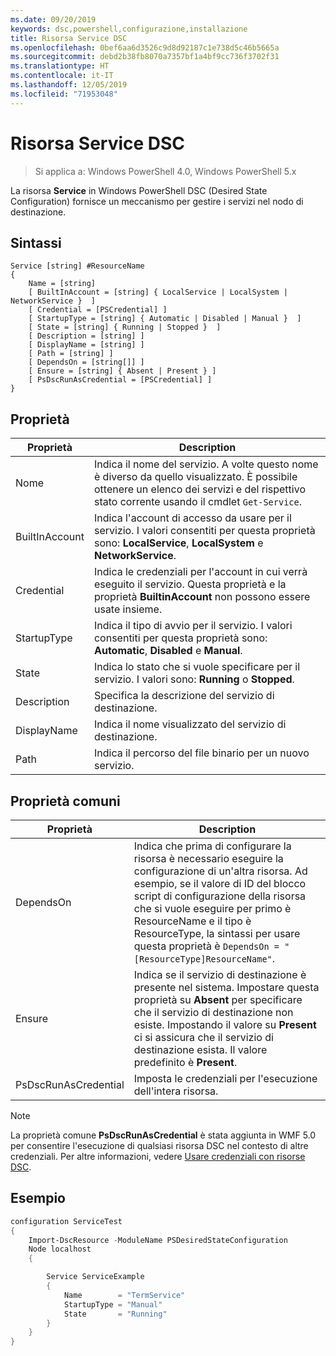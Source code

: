 ```yaml
---
ms.date: 09/20/2019
keywords: dsc,powershell,configurazione,installazione
title: Risorsa Service DSC
ms.openlocfilehash: 0bef6aa6d3526c9d8d92187c1e738d5c46b5665a
ms.sourcegitcommit: debd2b38fb8070a7357bf1a4bf9cc736f3702f31
ms.translationtype: HT
ms.contentlocale: it-IT
ms.lasthandoff: 12/05/2019
ms.locfileid: "71953048"
---
```

# <a name="dsc-service-resource"></a>Risorsa Service DSC

> Si applica a: Windows PowerShell 4.0, Windows PowerShell 5.x

La risorsa **Service** in Windows PowerShell DSC (Desired State Configuration) fornisce un meccanismo per gestire i servizi nel nodo di destinazione.

## <a name="syntax"></a>Sintassi

```Syntax
Service [string] #ResourceName
{
    Name = [string]
    [ BuiltInAccount = [string] { LocalService | LocalSystem | NetworkService }  ]
    [ Credential = [PSCredential] ]
    [ StartupType = [string] { Automatic | Disabled | Manual }  ]
    [ State = [string] { Running | Stopped }  ]
    [ Description = [string] ]
    [ DisplayName = [string] ]
    [ Path = [string] ]
    [ DependsOn = [string[]] ]
    [ Ensure = [string] { Absent | Present } ]
    [ PsDscRunAsCredential = [PSCredential] ]
}
```

## <a name="properties"></a>Proprietà

|Proprietà |Description |
|---|---|
|Nome |Indica il nome del servizio. A volte questo nome è diverso da quello visualizzato. È possibile ottenere un elenco dei servizi e del rispettivo stato corrente usando il cmdlet `Get-Service`. |
|BuiltInAccount |Indica l'account di accesso da usare per il servizio. I valori consentiti per questa proprietà sono: **LocalService**, **LocalSystem** e **NetworkService**. |
|Credential |Indica le credenziali per l'account in cui verrà eseguito il servizio. Questa proprietà e la proprietà **BuiltinAccount** non possono essere usate insieme. |
|StartupType |Indica il tipo di avvio per il servizio. I valori consentiti per questa proprietà sono: **Automatic**, **Disabled** e **Manual**. |
|State |Indica lo stato che si vuole specificare per il servizio. I valori sono: **Running** o **Stopped**. |
|Description |Specifica la descrizione del servizio di destinazione. |
|DisplayName |Indica il nome visualizzato del servizio di destinazione. |
|Path |Indica il percorso del file binario per un nuovo servizio. |

## <a name="common-properties"></a>Proprietà comuni

|Proprietà |Description |
|---|---|
|DependsOn |Indica che prima di configurare la risorsa è necessario eseguire la configurazione di un'altra risorsa. Ad esempio, se il valore di ID del blocco script di configurazione della risorsa che si vuole eseguire per primo è ResourceName e il tipo è ResourceType, la sintassi per usare questa proprietà è `DependsOn = "[ResourceType]ResourceName"`. |
|Ensure |Indica se il servizio di destinazione è presente nel sistema. Impostare questa proprietà su **Absent** per specificare che il servizio di destinazione non esiste. Impostando il valore su **Present** ci si assicura che il servizio di destinazione esista. Il valore predefinito è **Present**. |
|PsDscRunAsCredential |Imposta le credenziali per l'esecuzione dell'intera risorsa. |

> [!NOTE]
> La proprietà comune **PsDscRunAsCredential** è stata aggiunta in WMF 5.0 per consentire l'esecuzione di qualsiasi risorsa DSC nel contesto di altre credenziali. Per altre informazioni, vedere [Usare credenziali con risorse DSC](../../../configurations/runasuser.md).

## <a name="example"></a>Esempio

```powershell
configuration ServiceTest
{
    Import-DscResource -ModuleName PSDesiredStateConfiguration
    Node localhost
    {

        Service ServiceExample
        {
            Name        = "TermService"
            StartupType = "Manual"
            State       = "Running"
        }
    }
}
```